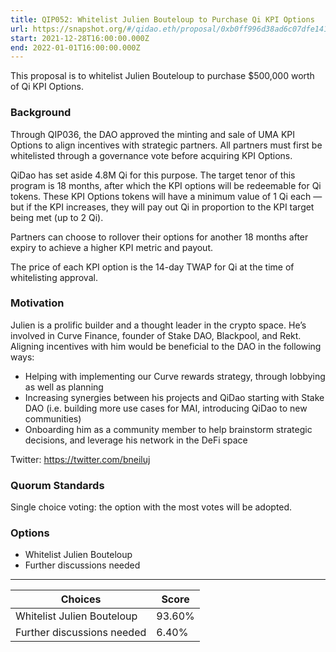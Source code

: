 ```yaml
---
title: QIP052: Whitelist Julien Bouteloup to Purchase Qi KPI Options
url: https://snapshot.org/#/qidao.eth/proposal/0xb0ff996d38ad6c07dfe1415a8dc1a9d816d917f14a662df7bcd092f8a7c58166
start: 2021-12-28T16:00:00.000Z
end: 2022-01-01T16:00:00.000Z
---
```

This proposal is to whitelist Julien Bouteloup to purchase $500,000 worth of Qi KPI Options.

### Background

Through QIP036, the DAO approved the minting and sale of UMA KPI Options to align incentives with strategic partners. All partners must first be whitelisted through a governance vote before acquiring KPI Options.

QiDao has set aside 4.8M Qi for this purpose. The target tenor of this program is 18 months, after which the KPI options will be redeemable for Qi tokens. These KPI Options tokens will have a minimum value of 1 Qi each — but if the KPI increases, they will pay out Qi in proportion to the KPI target being met (up to 2 Qi).

Partners can choose to rollover their options for another 18 months after expiry to achieve a higher KPI metric and payout.

The price of each KPI option is the 14-day TWAP for Qi at the time of whitelisting approval.

### Motivation

Julien is a prolific builder and a thought leader in the crypto space. He’s involved in Curve Finance, founder of Stake DAO, Blackpool, and Rekt. Aligning incentives with him would be beneficial to the DAO in the following ways:

- Helping with implementing our Curve rewards strategy, through lobbying as well as planning
- Increasing synergies between his projects and QiDao starting with Stake DAO (i.e. building more use cases for MAI, introducing QiDao to new communities)
- Onboarding him as a community member to help brainstorm strategic decisions, and leverage his network in the DeFi space

Twitter: https://twitter.com/bneiluj

### Quorum Standards

Single choice voting: the option with the most votes will be adopted.

### Options

* Whitelist Julien Bouteloup
* Further discussions needed
---
| Choices | Score |
| --- | --- |
| Whitelist Julien Bouteloup | 93.60% |
| Further discussions needed | 6.40% |

